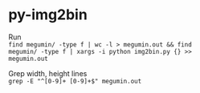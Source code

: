 # py-img2bin

Run\
<code>find megumin/ -type f | wc -l > megumin.out && find megumin/ -type f | xargs -i python img2bin.py {} >> megumin.out</code>

Grep width, height lines\
<code>grep -E "^[0-9]+ [0-9]+$" megumin.out</code>
